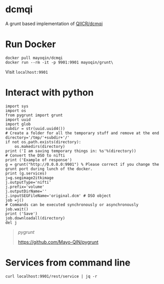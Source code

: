 # dcmqi

A grunt based implementation of [QIICR/dcmqi](https://github.com/QIICR/dcmqi)

# Run Docker

```
docker pull mayoqin/dcmqi
docker run --rm -it -p 9901:9901 mayoqin/grunt\
```

Visit `localhost:9901`

# Interact with python

```
import sys
import os
from pygrunt import grunt
import uuid
import glob
subdir = str(uuid.uuid4())
# Create a folder for all the temporary stuff and remove at the end
directory='/tmp/'+subdir+'/'
if not os.path.exists(directory):
    os.makedirs(directory)
print ('I am saving temporary things in: %s'%(directory))
# Convert the DSO to nifti
print ('Example of response')
g = grunt("http://0.0.0.0:9901") % Please correct if you change the grunt port during lunch of the docker.
print (g.services)
j=g.segimage2itkimage
j.outputType='nifti'
j.prefix='volume'
j.outputDirName=''
j.inputSEGFileName='original.dcm' # DSO object
job =j()
# Commands can be executed synchronously or asynchronously
job.wait()
print ('Save')
job.downloadall(directory)
del j
```

> *pygrunt*
>
> https://github.com/Mayo-QIN/pygrunt
> 
# Services from command line


```
curl localhost:9901/rest/service | jq -r
```


